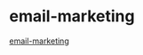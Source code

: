 # email-marketing

[email-marketing](https://github.com/threeheartsdigital/email-marketing-regulations)
